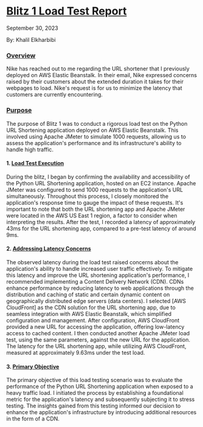 # <ins>Blitz 1 Load Test Report</ins>

September 30, 2023

By:  Khalil Elkharbibi


### <ins>Overview</ins>

Nike has reached out to me regarding the URL shortener that I previously deployed on AWS Elastic Beanstalk. In their email, Nike expressed concerns raised by their customers about the extended duration it takes for their webpages to load. Nike's request is for us to minimize the latency that customers are currently encountering.

### <ins>Purpose</ins>

The purpose of Blitz 1 was to conduct a rigorous load test on the Python URL Shortening application deployed on AWS Elastic Beanstalk. This involved using Apache JMeter to simulate 1000 requests, allowing us to assess the application's performance and its infrastructure's ability to handle high traffic.


#### 1. <ins>Load Test Execution</ins>

During the blitz, I began by confirming the availability and accessibility of the Python URL Shortening application, hosted on an EC2 instance. Apache JMeter was configured to send 1000 requests to the application's URL simultaneously. Throughout this process, I closely monitored the application's response time to gauge the impact of these requests. It's important to note that both the URL shortening app and Apache JMeter were located in the AWS US East 1 region, a factor to consider when interpreting the results. After the test, I recorded a latency of approximately 43ms for the URL shortening app, compared to a pre-test latency of around 9ms.

#### 2. <ins>Addressing Latency Concerns</ins>

The observed latency during the load test raised concerns about the application's ability to handle increased user traffic effectively. To mitigate this latency and improve the URL shortening application's performance, I recommended implementing a Content Delivery Network (CDN). CDNs enhance performance by reducing latency to web applications through the distribution and caching of static and certain dynamic content on geographically distributed edge servers (data centers). I selected [AWS CloudFront] as the CDN solution for the URL shortening app, due to seamless integration with AWS Elastic Beanstalk, which simplified configuration and management. After configuration, AWS CloudFront provided a new URL for accessing the application, offering low-latency access to cached content. I then conducted another Apache JMeter load test, using the same parameters, against the new URL for the application. The latency for the URL shortening app, while utilizing AWS CloudFront, measured at approximately 9.63ms under the test load.

#### 3. <ins>Primary Objective</ins>

The primary objective of this load testing scenario was to evaluate the performance of the Python URL Shortening application when exposed to a heavy traffic load. I initiated the process by establishing a foundational metric for the application's latency and subsequently subjecting it to stress testing. The insights gained from this testing informed our decision to enhance the application's infrastructure by introducing additional resources in the form of a CDN.
